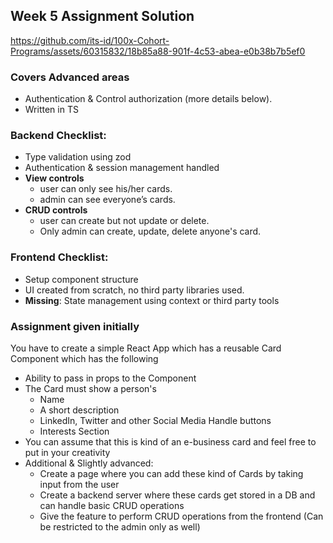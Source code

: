 ## Week 5 Assignment Solution 


https://github.com/its-id/100x-Cohort-Programs/assets/60315832/18b85a88-901f-4c53-abea-e0b38b7b5ef0


### Covers Advanced areas
- Authentication & Control authorization (more details below).
- Written in TS

### Backend Checklist:
- Type validation using zod
- Authentication & session management handled
- **View controls**
   - user can only see his/her cards.
   - admin can see everyone’s cards.
- **CRUD controls**
   - user can create but not update or delete.
   - Only admin can create, update, delete anyone's card.

### Frontend Checklist:
- Setup component structure
- UI created from scratch, no third party libraries used.
- **Missing**: State management using context or third party tools



### Assignment given initially
You have to create a simple React App which has a reusable Card Component which has the following
 - Ability to pass in props to the Component
 - The Card must show a person's
    - Name
    - A short description
    - LinkedIn, Twitter and other Social Media Handle buttons
    - Interests Section
 - You can assume that this is kind of an e-business card and feel free to put in your creativity
 - Additional & Slightly advanced:
    - Create a page where you can add these kind of Cards by taking input from the user
    - Create a backend server where these cards get stored in a DB and can handle basic CRUD operations
    - Give the feature to perform CRUD operations from the frontend (Can be restricted to the admin only as well)
